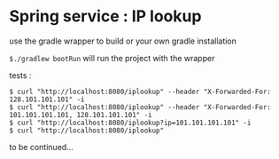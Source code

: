 # Spring service : IP lookup

use the gradle wrapper to build or your own gradle installation

`$./gradlew bootRun` will run the project with the wrapper

tests : 

    $ curl "http://localhost:8080/iplookup" --header "X-Forwarded-For: 128.101.101.101" -i
    $ curl "http://localhost:8080/iplookup" --header "X-Forwarded-For: 101.101.101.101, 128.101.101.101" -i
    $ curl "http://localhost:8080/iplookup?ip=101.101.101.101" -i
    $ curl "http://localhost:8080/iplookup"

to be continued...
